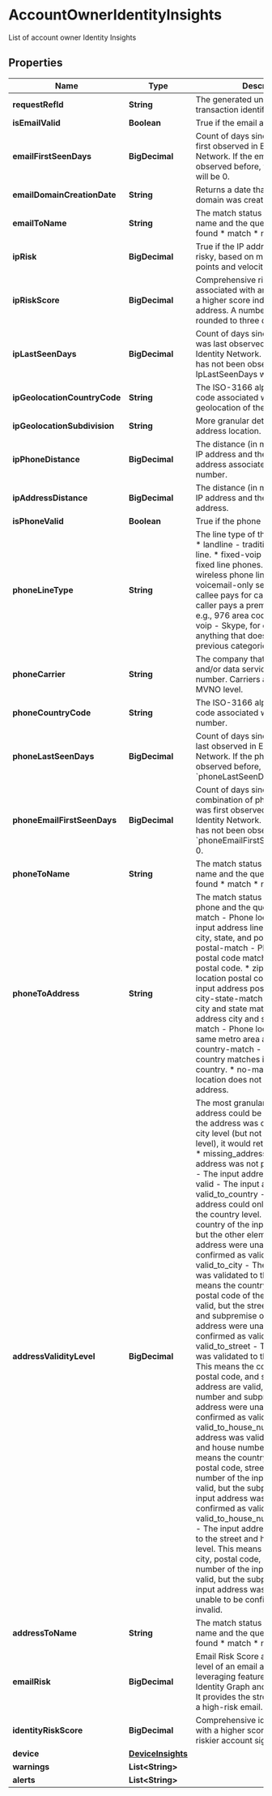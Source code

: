 

# AccountOwnerIdentityInsights

List of account owner Identity Insights

## Properties

| Name | Type | Description | Notes |
|------------ | ------------- | ------------- | -------------|
|**requestRefId** | **String** | The generated unique web transaction identifier. |  [optional] |
|**isEmailValid** | **Boolean** | True if the email address is valid. |  [optional] |
|**emailFirstSeenDays** | **BigDecimal** | Count of days since the email was first observed in Ekata&#39;s Identity Network. If the email has not been observed before, first_seen_days will be 0. |  [optional] |
|**emailDomainCreationDate** | **String** | Returns a date that the email domain was created. |  [optional] |
|**emailToName** | **String** | The match status between the input name and the queried entity. * not found * match * no-match |  [optional] |
|**ipRisk** | **BigDecimal** | True if the IP address is considered risky, based on multiple IP data points and velocity calculations. |  [optional] |
|**ipRiskScore** | **BigDecimal** | Comprehensive risk score associated with an IP address, with a higher score indicating a riskier IP address. A number between 0 and 1 rounded to three decimal places. |  [optional] |
|**ipLastSeenDays** | **BigDecimal** | Count of days since the IP address was last observed in Ekata&#39;s Identity Network. If the IP address has not been observed before, IpLastSeenDays will be 0. |  [optional] |
|**ipGeolocationCountryCode** | **String** | The ISO-3166 alpha-2 country code associated with the geolocation of the IP address. |  [optional] |
|**ipGeolocationSubdivision** | **String** | More granular detail about the IP address location. |  [optional] |
|**ipPhoneDistance** | **BigDecimal** | The distance (in miles) between the IP address and the closest physical address associated with the phone number. |  [optional] |
|**ipAddressDistance** | **BigDecimal** | The distance (in miles) between the IP address and the physical address. |  [optional] |
|**isPhoneValid** | **Boolean** | True if the phone number is valid. |  [optional] |
|**phoneLineType** | **String** | The line type of the phone number. * landline - traditional wired phone line. * fixed-voip - VoIP-based fixed line phones. * mobile - wireless phone line. * voicemail - voicemail-only service. * toll-free - callee pays for call. * premium - caller pays a premium for the call-e.g., 976 area code. * non-fixed-voip - Skype, for example * other - anything that does not match the previous categories. |  [optional] |
|**phoneCarrier** | **String** | The company that provides voice and/or data services for the phone number. Carriers are returned at the MVNO level. |  [optional] |
|**phoneCountryCode** | **String** | The ISO-3166 alpha-2 country code associated with the phone number. |  [optional] |
|**phoneLastSeenDays** | **BigDecimal** | Count of days since the phone was last observed in Ekata&#39;s Identity Network. If the phone has not been observed before, &#x60;phoneLastSeenDays&#x60; will be 0. |  [optional] |
|**phoneEmailFirstSeenDays** | **BigDecimal** | Count of days since the combination of phone and email was first observed in Ekata&#39;s Identity Network. If that combination has not been observed before, &#x60;phoneEmailFirstSeenDays&#x60; will be 0. |  [optional] |
|**phoneToName** | **String** | The match status between the input name and the queried entity.  * not-found  * match  * no-match |  [optional] |
|**phoneToAddress** | **String** | The match status between the input phone and the queried entity. * match - Phone location matches input address line 1, address line 2, city, state, and postal code.  * postal-match - Phone location postal code matches input address postal code.  * zip4-match - Phone location postal code zip+4 matches input address postal code zip+4.  * city-state-match - Phone location city and state matches input address city and state. * metro-match - Phone location is in the same metro area as input address.  * country-match - Phone location country matches input address country.  * no-match - Phone location does not match input address. |  [optional] |
|**addressValidityLevel** | **BigDecimal** | The most granular level to which the address could be validated. Ex. If the address was only valid to the city level (but not to the house level), it would return “valid_to_city”.   * missing_address - An input address was not provided.    * invalid - The input address is not valid.    * valid - The input address is valid.    * valid_to_country - The input address could only be validated to the country level. This means the country of the input address is valid, but the other elements of the input address were unable to be confirmed as valid or invalid.    * valid_to_city - The input address was validated to the city level. This means the country, state, city, and postal code of the input address are valid, but the street, house number, and subpremise of the input address were unable to be confirmed as valid or invalid.    * valid_to_street - The input address was validated to the street level. This means the country, state, city, postal code, and street of the input address are valid, but the house number and subpremise of the input address were unable to be confirmed as valid or invalid.      * valid_to_house_number - The input address was validated to the street and house number level. This means the country, state, city, postal code, street, and house number of the input address are valid, but the subpremise of the input address was unable to be confirmed as valid or invalid.      * valid_to_house_number_missing_apt - The input address was validated to the street and house number level. This means the country, state, city, postal code, street, and house number of the input address are valid, but the subpremise of the input address was missing and thus unable to be confirmed as valid or invalid. |  [optional] |
|**addressToName** | **String** | The match status between the input name and the queried entity. * not-found * match * no-match |  [optional] |
|**emailRisk** | **BigDecimal** | Email Risk Score assesses the risk level of an email address by leveraging features from our Identity Graph and Identity Network. It provides the strongest indicator of a high-risk email. |  [optional] |
|**identityRiskScore** | **BigDecimal** | Comprehensive identity risk score with a higher score indicating a riskier account sign-up. |  [optional] |
|**device** | [**DeviceInsights**](DeviceInsights.md) |  |  [optional] |
|**warnings** | **List&lt;String&gt;** |  |  [optional] |
|**alerts** | **List&lt;String&gt;** |  |  [optional] |



